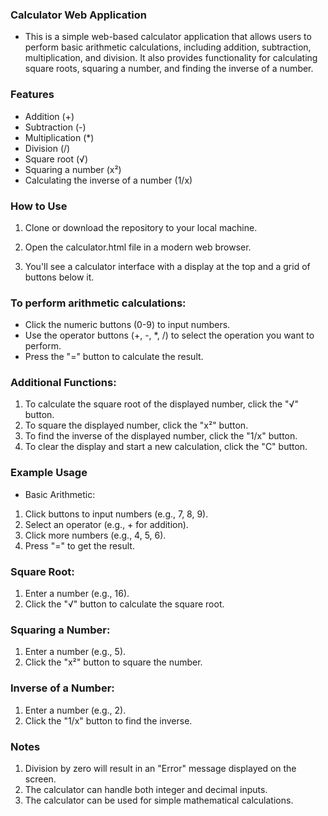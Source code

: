 ### Calculator Web Application
* This is a simple web-based calculator application that allows users to perform basic arithmetic calculations, including addition, subtraction, multiplication, and division. It also provides functionality for calculating square roots, squaring a number, and finding the inverse of a number.

### Features
* Addition (+)
* Subtraction (-)
* Multiplication (*)
* Division (/)
* Square root (√)
* Squaring a number (x²)
* Calculating the inverse of a number (1/x)

### How to Use

1. Clone or download the repository to your local machine.

2. Open the calculator.html file in a modern web browser.

3. You'll see a calculator interface with a display at the top and a grid of buttons below it.

### To perform arithmetic calculations:

* Click the numeric buttons (0-9) to input numbers.
* Use the operator buttons (+, -, *, /) to select the operation you want to perform.
* Press the "=" button to calculate the result.

### Additional Functions:

1. To calculate the square root of the displayed number, click the "√" button.
2. To square the displayed number, click the "x²" button.
3. To find the inverse of the displayed number, click the "1/x" button.
4. To clear the display and start a new calculation, click the "C" button.

### Example Usage
- Basic Arithmetic:

1. Click buttons to input numbers (e.g., 7, 8, 9).
2. Select an operator (e.g., + for addition).
3. Click more numbers (e.g., 4, 5, 6).
4. Press "=" to get the result.

### Square Root:

1. Enter a number (e.g., 16).
2. Click the "√" button to calculate the square root.

### Squaring a Number:

1. Enter a number (e.g., 5).
2. Click the "x²" button to square the number.

### Inverse of a Number:

1. Enter a number (e.g., 2).
2. Click the "1/x" button to find the inverse.

### Notes
1. Division by zero will result in an "Error" message displayed on the screen.
2. The calculator can handle both integer and decimal inputs.
3. The calculator can be used for simple mathematical calculations.
